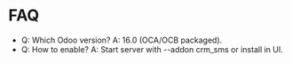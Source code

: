 # FAQ

- Q: Which Odoo version? A: 16.0 (OCA/OCB packaged).
- Q: How to enable? A: Start server with --addon crm_sms or install in UI.

